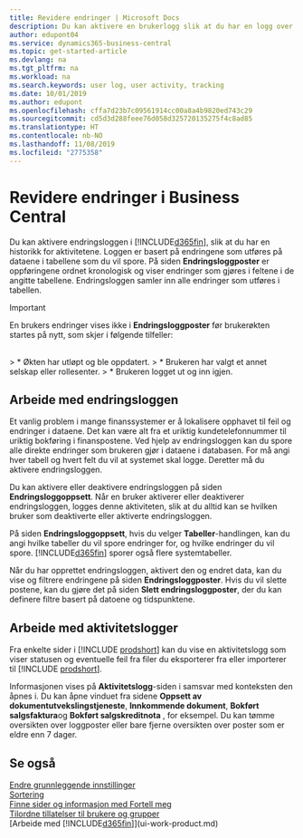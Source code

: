 ```yaml
---
title: Revidere endringer | Microsoft Docs
description: Du kan aktivere en brukerlogg slik at du har en logg over eventuelle endringer i data i sporede tabeller. Du kan også spore aktiviteter med bestemte typer aktivitetslogger.
author: edupont04
ms.service: dynamics365-business-central
ms.topic: get-started-article
ms.devlang: na
ms.tgt_pltfrm: na
ms.workload: na
ms.search.keywords: user log, user activity, tracking
ms.date: 10/01/2019
ms.author: edupont
ms.openlocfilehash: cffa7d23b7c09561914cc00a8a4b9820ed743c29
ms.sourcegitcommit: cd5d3d288feee76d058d325720135275f4c8ad85
ms.translationtype: HT
ms.contentlocale: nb-NO
ms.lasthandoff: 11/08/2019
ms.locfileid: "2775358"
---
```

# <a name="auditing-changes-in-business-central"></a>Revidere endringer i Business Central

Du kan aktivere endringsloggen i [!INCLUDE[d365fin](includes/d365fin_md.md)], slik at du har en historikk for aktivitetene. Loggen er basert på endringene som utføres på dataene i tabellene som du vil spore. På siden **Endringsloggposter** er oppføringene ordnet kronologisk og viser endringer som gjøres i feltene i de angitte tabellene. Endringsloggen samler inn alle endringer som utføres i tabellen.

> [!Important]
> En brukers endringer vises ikke i **Endringsloggposter** før brukerøkten startes på nytt, som skjer i følgende tilfeller:
<br />
> * Økten har utløpt og ble oppdatert.
> * Brukeren har valgt et annet selskap eller rollesenter.
> * Brukeren logget ut og inn igjen.

## <a name="working-with-the-change-log"></a>Arbeide med endringsloggen

Et vanlig problem i mange finanssystemer er å lokalisere opphavet til feil og endringer i dataene. Det kan være alt fra et uriktig kundetelefonnummer til uriktig bokføring i finanspostene. Ved hjelp av endringsloggen kan du spore alle direkte endringer som brukeren gjør i dataene i databasen. For må angi hver tabell og hvert felt du vil at systemet skal logge. Deretter må du aktivere endringsloggen.  

Du kan aktivere eller deaktivere endringsloggen på siden **Endringsloggoppsett**. Når en bruker aktiverer eller deaktiverer endringsloggen, logges denne aktiviteten, slik at du alltid kan se hvilken bruker som deaktiverte eller aktiverte endringsloggen.

På siden **Endringsloggoppsett**, hvis du velger **Tabeller**-handlingen, kan du angi hvilke tabeller du vil spore endringer for, og hvilke endringer du vil spore. [!INCLUDE[d365fin](includes/d365fin_md.md)] sporer også flere systemtabeller.

Når du har opprettet endringsloggen, aktivert den og endret data, kan du vise og filtrere endringene på siden **Endringsloggposter**. Hvis du vil slette postene, kan du gjøre det på siden **Slett endringsloggposter**, der du kan definere filtre basert på datoene og tidspunktene.  

## <a name="working-with-activity-logs"></a>Arbeide med aktivitetslogger

Fra enkelte sider i [!INCLUDE [prodshort](includes/prodshort.md)] kan du vise en aktivitetslogg som viser statusen og eventuelle feil fra filer du eksporterer fra eller importerer til [!INCLUDE [prodshort](includes/prodshort.md)].  

Informasjonen vises på **Aktivitetslogg**-siden i samsvar med konteksten den åpnes i. Du kan åpne vinduet fra sidene **Oppsett av dokumentutvekslingstjeneste**, **Innkommende dokument**, **Bokført salgsfaktura**og **Bokført salgskreditnota** , for eksempel. Du kan tømme oversikten over loggposter eller bare fjerne oversikten over poster som er eldre enn 7 dager.  

## <a name="see-also"></a>Se også
[Endre grunnleggende innstillinger](ui-change-basic-settings.md)  
[Sortering](ui-sorting.md)  
[Finne sider og informasjon med Fortell meg](ui-search.md)  
[Tilordne tillatelser til brukere og grupper](ui-define-granular-permissions.md)    
[Arbeide med [!INCLUDE[d365fin](includes/d365fin_md.md)]](ui-work-product.md)  
